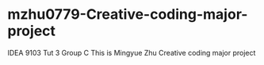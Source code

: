 # mzhu0779-Creative-coding-major-project
IDEA 9103 Tut 3 Group C
This is Mingyue Zhu Creative coding major project
